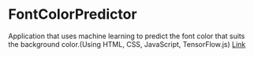 # FontColorPredictor
Application that uses machine learning to predict the font color that suits the background color.(Using HTML, CSS, JavaScript, TensorFlow.js)
[Link]()
